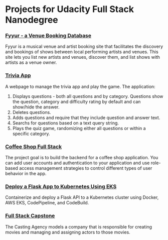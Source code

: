 # Projects for Udacity Full Stack Nanodegree 

### [Fyyur - a Venue Booking Database](https://github.com/akueisara/full-stack-nanodegree/tree/master/01_fyyur)

Fyyur is a musical venue and artist booking site that facilitates the discovery and bookings of shows between local performing artists and venues. This site lets you list new artists and venues, discover them, and list shows with artists as a venue owner.



### [Trivia App](https://github.com/akueisara/full-stack-nanodegree/tree/master/02_trivia_api)

A webpage to manage the trivia app and play the game. The application:

1) Displays questions - both all questions and by category. Questions show the question, category and difficulty rating by default and can show/hide the answer. 
2) Deletes questions.
3) Adds questions and require that they include question and answer text.
4) Searchs for questions based on a text query string.
5) Plays the quiz game, randomizing either all questions or within a specific category. 



### [Coffee Shop Full Stack](https://github.com/akueisara/full-stack-nanodegree/tree/master/03_coffee_shop_full_stack)

The project goal is to build the backend for a coffee shop application. You can add user accounts and authentication to your application and use role-based access management strategies to control different types of user behavior in the app.



### [Deploy a Flask App to Kubernetes Using EKS](https://github.com/akueisara/full-stack-nanodegree/tree/master/04_deploy_flask_app_to_kubernetes_using_EKS)

Containerize and deploy a Flask API to a Kubernetes cluster using Docker, AWS EKS, CodePipeline, and CodeBuild.



### [Full Stack Capstone](https://github.com/akueisara/full-stack-nanodegree/tree/master/05_capstone)

The Casting Agency models a company that is responsible for creating movies and managing and assigning actors to those movies.